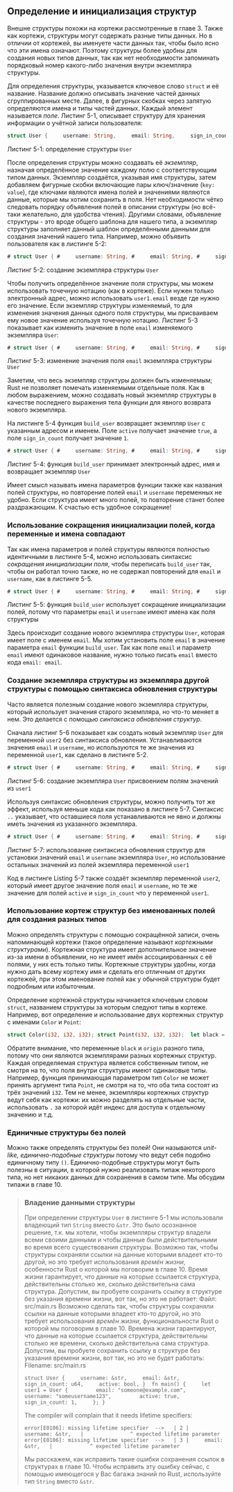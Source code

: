 ## Определение и инициализация структур

Внешне структуры похожи на кортежи рассмотренные в главе 3. Также как кортежи, структуры могут содержать разные типы данных. Но в отличии от кортежей, вы именуете части данных так, чтобы было ясно что эти имена означают. Поэтому структуры более удобны для создания новых типов данных, так как нет необходимости запоминать порядковый номер какого-либо значения внутри экземпляра структуры.

Для определения структуры, указывается ключевое слово `struct` и её название. Название должно описывать значение частей данных сгруппированных месте. Далее, в фигурных скобках через запятую определяются имена и типы частей данных. Каждый элемент называется *поле*. Листинг 5-1, описывает структуру для хранения информации о учётной записи пользователя:

```rust
struct User {     username: String,     email: String,     sign_in_count: u64,     active: bool, }
```

<span class="caption">Листинг 5-1: определение структуры <code>User</code></span>

После определения структуры можно создавать её *экземпляр*, назначая определённое значение каждому полю с соответствующим типом данных. Экземпляр создаётся, указывая имя структуры, затем добавляем фигурные скобки включающие пары ключ/значение (`key: value`), где ключами являются имена полей и значениями являются данные, которые мы хотим сохранить в поля. Нет необходимости чётко следовать порядку объявления полей в описании структуры (но всё-таки желательно, для удобства чтения). Другими словами, объявление структуры - это вроде общего шаблона для нашего типа, а экземпляр структуры заполняет данный шаблон определёнными данными для создания значений нашего типа. Например, можно объявить пользователя как в листинге 5-2:

```rust
# struct User { #     username: String, #     email: String, #     sign_in_count: u64, #     active: bool, # } # let user1 = User {     email: String::from("someone@example.com"),     username: String::from("someusername123"),     active: true,     sign_in_count: 1, };
```

<span class="caption">Листинг 5-2: создание экземпляра структуры <code>User</code></span>

Чтобы получить определённое значение поля структуры, мы можем использовать точечную нотацию (как в кортеже). Если нужен только электронный адрес, можно использовать `user1.email` везде где нужно его значение. Если экземпляр структуры изменяемый, то для изменения значения данных одного поля структуры, мы присваиваем ему новое значение используя точечную нотацию. Листинг 5-3 показывает как изменить значение в поле `email` изменяемого экземпляра `User`:

```rust
# struct User { #     username: String, #     email: String, #     sign_in_count: u64, #     active: bool, # } # let mut user1 = User {     email: String::from("someone@example.com"),     username: String::from("someusername123"),     active: true,     sign_in_count: 1, };  user1.email = String::from("anotheremail@example.com");
```

<span class="caption">Листинг 5-3: изменение значения поля <code>email</code> экземпляра структуры <code>User</code></span>

Заметим, что весь экземпляр структуры должен быть изменяемым; Rust не позволяет помечать изменяемыми отдельные поля. Как в любом выражением, можно создавать новый экземпляр структуры в качестве последнего выражения тела функции для явного возврата нового экземпляра.

На листинге 5-4 функция `build_user` возвращает экземпляр `User` с указанным адресом и именем. Поле `active` получает значение `true`, а поле `sign_in_count` получает значение `1`.

```rust
# struct User { #     username: String, #     email: String, #     sign_in_count: u64, #     active: bool, # } # fn build_user(email: String, username: String) -> User {     User {         email: email,         username: username,         active: true,         sign_in_count: 1,     } }
```

<span class="caption">Листинг 5-4: функция <code>build_user</code> принимает электронный адрес, имя и возвращает экземпляр <code>User</code></span>

Имеет смысл называть имена параметров функции также как названия полей структуры, но повторение полей `email` и `username` переменных не удобно. Если структура имеет много полей, то повторение станет более раздражающим. К счастью есть удобное сокращение!

### Использование сокращения инициализации полей, когда переменные и имена  совпадают

Так как имена параметров и полей структуры являются полностью идентичными в листинге 5-4, можно использовать синтаксис *сокращения инициализации поля*, чтобы переписать `build_user` так, чтобы он работал точно также, но не содержал повторений для `email` и `username`, как в листинге 5-5.

```rust
# struct User { #     username: String, #     email: String, #     sign_in_count: u64, #     active: bool, # } # fn build_user(email: String, username: String) -> User {     User {         email,         username,         active: true,         sign_in_count: 1,     } }
```

<span class="caption">Листинг 5-5: функция <code>build_user</code> использует сокращение инициализации полей, потому что параметры <code>email</code> и <code>username</code> имеют имена как поля структуры</span>

Здесь происходит создание нового экземпляра структуры  `User`, которая имеет поле с именем `email`. Мы хотим установить  поле `email` в значение параметра `email` функции `build_user`. Так как поле `email` и параметр `email` имеют одинаковое название, нужно только писать `email` вместо кода `email: email`.

### Создание экземпляра структуры из экземпляра другой структуры с помощью синтаксиса обновления структуры

Часто является полезным создание нового экземпляра структуры, который использует значения старого экземпляра, но что-то меняет в нем. Это делается с помощью *синтаксиса обновления структур*.

Сначала листинг 5-6 показывает как создать новый экземпляр  `User` для переменной `user2` без синтаксиса обновления. Устанавливаются значения `email` и `username`, но используются те же значения из переменной `user1`, как сделано в листинге 5-2.

```rust
# struct User { #     username: String, #     email: String, #     sign_in_count: u64, #     active: bool, # } # # let user1 = User { #     email: String::from("someone@example.com"), #     username: String::from("someusername123"), #     active: true, #     sign_in_count: 1, # }; # let user2 = User {     email: String::from("another@example.com"),     username: String::from("anotherusername567"),     active: user1.active,     sign_in_count: user1.sign_in_count, };
```

<span class="caption">Листинг 5-6: создание экземпляра <code>User</code> присвоением  полям значений из <code>user1</code></span>

Используя синтаксис обновления структуры, можно получить тот же эффект, используя меньше кода как показано в листинге 5-7. Синтаксис `..` указывает, что оставшиеся поля устанавливаются не явно и должны иметь значения из указанного экземпляра.

```rust
# struct User { #     username: String, #     email: String, #     sign_in_count: u64, #     active: bool, # } # # let user1 = User { #     email: String::from("someone@example.com"), #     username: String::from("someusername123"), #     active: true, #     sign_in_count: 1, # }; # let user2 = User {     email: String::from("another@example.com"),     username: String::from("anotherusername567"),     ..user1 };
```

<span class="caption">Листинг 5-7: использование синтаксиса обновления структур для установки значений <code>email</code> и <code>username</code> экземпляра <code>User</code>, но использование остальных значений из полей экземпляра переменной <code>user1</code></span>

Код в листинге Listing 5-7 также создаёт экземпляр переменной  `user2`, который имеет другое значение поля `email` и `username`, но те же значение для полей `active` и `sign_in_count` что у переменной `user1`.

### Использование кортеж структур без именованных полей для создания разных типов

Можно определять структуры с помощью сокращённой записи, очень напоминающей кортежи (такое определение называют *кортежными структурами*).  Кортежная структура имеет дополнительное значение из-за имени в объявлении, но не имеет имён ассоциированных с её полями, у них есть только типы. Кортежные  структуры удобны, когда нужно дать всему кортежу имя и сделать его отличным от других кортежей, при этом именование полей как у обычной структуры будет подробным или избыточным.

Определение кортежной структуры начинается ключевым словом `struct`, названием структуры за которым следуют типы в кортеже. Например, вот определение и использование двух кортежных структур с именами `Color` и `Point`:

```rust
struct Color(i32, i32, i32); struct Point(i32, i32, i32);  let black = Color(0, 0, 0); let origin = Point(0, 0, 0);
```

Обратите внимание, что переменные `black` и `origin` разного типа, потому что они являются экземплярами разных кортежных структур.  Каждая определяемая структура является собственным типом, не смотря на то, что поля внутри структуры имеют одинаковые типы. Например, функция принимающая параметром тип `Color` не может принять аргумент типа `Point`, не смотря на то, что оба типа состоят из трёх значений `i32`. Тем не менее, экземпляры кортежных структур ведут себя как кортежи: их можно разделять на отдельные части, использовать `.` за которой идёт индекс для доступа к отдельному значению и т.д.

### Единичные структуры без полей

Можно также определять структуры без полей! Они называются  *unit-like, единично-подобные структуры* потому что ведут себя подобно единичному типу `()`. Единично-подобные структуры могут быть полезны в ситуации, в которой нужно реализовать типаж некоторого типа, но нет никаких данных для сохранения в самом типе. Мы обсудим типажи в главе 10.

> ### Владение данными структуры
> При определении структуры `User` в листинге  5-1 мы использовали владеющий тип `String` вместо `&str`. Это было осознанное решение, т.к. мы хотели, чтобы экземпляры структур владели всеми своими данными и чтобы данные были действительными во время всего существования структуры. Возможно так, чтобы структуры сохраняли ссылки на данные которыми владеет кто-то другой, но это требует использования *времён жизни*, особенности Rust о которой мы поговорим в главе 10. Время жизни гарантирует, что данные на которые ссылается структура, действительны столько же, сколько действительна сама структура. Допустим, вы пробуете сохранить ссылку в структуре без указания времени жизни, вот так, но это не работает: <span class="filename">Файл: src/main.rs</span>
> Возможно сделать так, чтобы структуры сохраняли ссылки на данные которыми владеет кто-то другой, но это требует использования *времён жизни*, функциональности Rust о которой мы поговорим в главе 10. Времена жизни гарантируют, что данные на которые ссылается структура, действительны столько же времени, сколько действительна сама структура. Допустим, вы пробуете сохранить ссылку в структуре без указания времени жизни, вот так, но это не будет работать:
> <span class="filename">Filename: src/main.rs</span>
> ```rust,ignore,does_not_compile
> struct User {     username: &str,     email: &str,     sign_in_count: u64,     active: bool, }  fn main() {     let user1 = User {         email: "someone@example.com",         username: "someusername123",         active: true,         sign_in_count: 1,     }; }
> ```
> The compiler will complain that it needs lifetime specifiers:
> ```text
> error[E0106]: missing lifetime specifier  -->   | 2 |     username: &str,   |               ^ expected lifetime parameter  error[E0106]: missing lifetime specifier  -->   | 3 |     email: &str,   |            ^ expected lifetime parameter
> ```
> Мы расскажем, как исправить такие ошибки сохранения ссылок в структурах в главе 10. Чтобы исправить эту ошибку сейчас, с помощью имеющегося у Вас багажа знаний по Rust, используйте тип `String` вместо `&str`.
